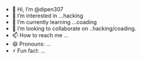 - 👋 Hi, I’m @dipen307
- 👀 I’m interested in ...hacking
- 🌱 I’m currently learning ...coading
- 💞️ I’m looking to collaborate on ..hacking/coading.
- 📫 How to reach me ...
- 😄 Pronouns: ...
- ⚡ Fun fact: ...

<!---
dipen307/dipen307 is a ✨ special ✨ repository because its `README.md` (this file) appears on your GitHub profile.
You can click the Preview link to take a look at your changes.
--->
